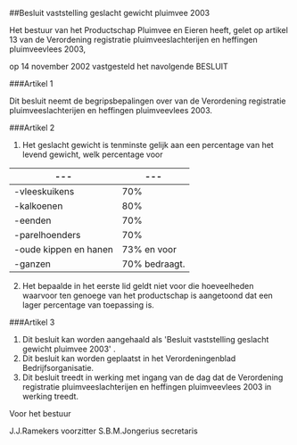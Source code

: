 <meta http-equiv='Content-Type' content='text/html; charset=utf-8' />

##Besluit vaststelling geslacht gewicht pluimvee 2003

Het bestuur van het Productschap Pluimvee en Eieren heeft,
gelet op artikel 13 van de Verordening registratie pluimveeslachterijen en heffingen pluimveevlees 2003,

op 14 november 2002 vastgesteld het navolgende
BESLUIT

###Artikel 1 

Dit besluit neemt de begripsbepalingen over van de Verordening registratie pluimveeslachterijen en heffingen pluimveevlees 2003.

###Artikel 2 

1. Het geslacht gewicht is tenminste gelijk aan een percentage van het levend gewicht, welk percentage voor

| --- | --- |
|---|---|
|-vleeskuikens |70% |
|-kalkoenen |80% |
|-eenden |70% |
|-parelhoenders |70% |
|-oude kippen en hanen |73% en voor |
|-ganzen |70% bedraagt. |

2. Het bepaalde in het eerste lid geldt niet voor die hoeveelheden waarvoor ten genoege van het productschap is aangetoond dat een lager percentage van toepassing is.

###Artikel 3 

1. Dit besluit kan worden aangehaald als 'Besluit vaststelling geslacht gewicht pluimvee 2003' .
2. Dit besluit kan worden geplaatst in het Verordeningenblad Bedrijfsorganisatie.
3. Dit besluit treedt in werking met ingang van de dag dat de Verordening registratie pluimveeslachterijen en heffingen pluimveevlees 2003 in werking treedt.

Voor het bestuur

J.J.Ramekers
voorzitter
S.B.M.Jongerius
secretaris
